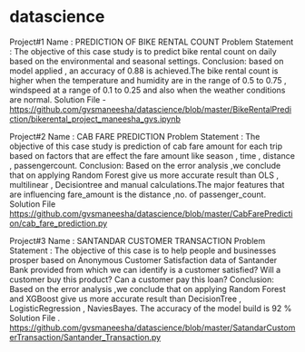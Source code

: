 # datascience
Project#1
Name : PREDICTION OF BIKE RENTAL COUNT
Problem Statement : 
The objective of this case study is to predict bike rental count on daily based on the environmental and seasonal settings.
Conclusion: 
based on model applied , an accuracy of  0.88 is achieved.The bike rental count is higher when the temperature and humidity are in the range of 0.5 to 0.75 , windspeed at a range of 0.1 to 0.25 and also when the weather conditions are normal.
Solution File  - https://github.com/gvsmaneesha/datascience/blob/master/BikeRentalPrediction/bikerental_project_maneesha_gvs.ipynb


Project#2
Name : CAB FARE PREDICTION
Problem Statement : 
The objective of this case study is prediction of cab fare amount for each trip based on factors that are effect the fare amount like season , time , distance , passengercount.
Conclusion: 
Based on the error analysis ,we conclude that on applying Random Forest give us more accurate result than OLS , multilinear , Decisiontree and manual calculations.The major features that are influencing fare_amount is the distance ,no. of passenger_count.
Solution File  
https://github.com/gvsmaneesha/datascience/blob/master/CabFarePrediction/cab_fare_prediction.py

Project#3
Name : SANTANDAR CUSTOMER TRANSACTION
Problem Statement : 
The objective of this case is to help people and businesses prosper based on  Anonymous Customer Satisfaction data  of Santander  Bank provided  from which we can identify is a customer satisfied? Will a customer buy this product? Can a customer pay this loan?
Conclusion: 
Based on the error analysis ,we conclude that on applying Random Forest and XGBoost give us more accurate result than DecisionTree , LogisticRegression , NaviesBayes. The accuracy of the model build is 92 %
Solution File  .
https://github.com/gvsmaneesha/datascience/blob/master/SatandarCustomerTransaction/Santander_Transaction.py
